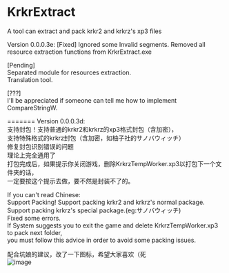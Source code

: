 ﻿# KrkrExtract
A tool can extract and pack krkr2 and krkrz's xp3 files  

Version 0.0.0.3e:
[Fixed]
Ignored some Invalid segments.
Removed all resource extraction functions from KrkrExtract.exe

[Pending]  
Separated module for resources extraction.  
Translation tool.  
  
[???]  
I'll be appreciated if someone can tell me how to implement CompareStringW.  
  
=======
Version 0.0.0.3d:  
支持封包！支持普通的krkr2和krkrz的xp3格式封包（含加密），  
支持特殊格式的krkrz封包（含加密，如柚子社的サノバウィッチ）  
修复封包识别错误的问题  
理论上完全通用了   
打包完成后，如果提示你关闭游戏，删除KrkrzTempWorker.xp3以打包下一个文件夹的话，  
一定要按这个提示去做，要不然是封装不了的。  

If you can't read Chinese:  
Support Packing! 
Support packing krkr2 and krkrz's normal package.  
Support packing krkrz's special package.(eg:サノバウィッチ)  
Fixed some errors.  
If System suggests you to exit the game and delete KrkrzTempWorker.xp3 to pack next folder,  
you must follow this advice in order to avoid some packing issues.  
  

配合坑娘的建议，改了一下图标，希望大家喜欢（死   
![image](https://github.com/xmoeproject/KrkrExtract/blob/master/0.gif)  

